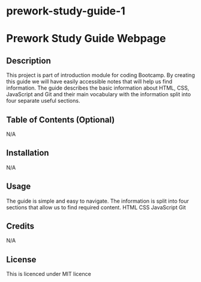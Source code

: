 # prework-study-guide-1
# Prework Study Guide Webpage

## Description

This project is part of introduction module for coding Bootcamp. By creating this guide we will have easily accessible notes that will help us find information.
The guide describes the basic information about HTML, CSS, JavaScript and Git and their main vocabulary with the information split into four separate useful sections. 

## Table of Contents (Optional)

N/A
## Installation

N/A

## Usage

The guide is simple and easy to navigate. The information is split into four sections that allow us to find required content.
HTML
CSS
JavaScript
Git


## Credits

N/A

## License
This is licenced under MIT licence

